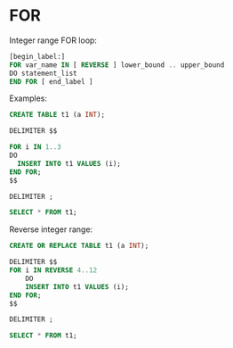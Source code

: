 # FOR

Integer range FOR loop:

```sql
[begin_label:]
FOR var_name IN [ REVERSE ] lower_bound .. upper_bound
DO statement_list
END FOR [ end_label ]
```

Examples:

```sql
CREATE TABLE t1 (a INT);

DELIMITER $$

FOR i IN 1..3
DO
  INSERT INTO t1 VALUES (i);
END FOR;
$$

DELIMITER ;

SELECT * FROM t1;
```

Reverse integer range:

```sql
CREATE OR REPLACE TABLE t1 (a INT);

DELIMITER $$
FOR i IN REVERSE 4..12
    DO
    INSERT INTO t1 VALUES (i);
END FOR;
$$

DELIMITER ;

SELECT * FROM t1;
```

